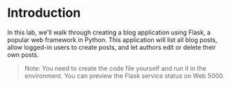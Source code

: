 # Introduction

In this lab, we'll walk through creating a blog application using Flask, a popular web framework in Python. This application will list all blog posts, allow logged-in users to create posts, and let authors edit or delete their own posts.

> Note: You need to create the code file yourself and run it in the environment. You can preview the Flask service status on Web 5000.
